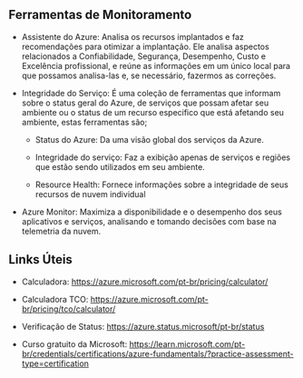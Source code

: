 ## Ferramentas de Monitoramento

- Assistente do Azure: Analisa os recursos implantados e faz recomendações para otimizar a implantação. Ele analisa aspectos relacionados  a Confiabilidade, Segurança, Desempenho, Custo e Excelência profissional, e reúne as informações em um único local para que possamos analisa-las e, se necessário, fazermos as correções.

- Integridade do Serviço: É uma coleção de ferramentas que informam sobre o status geral do Azure, de serviços que possam afetar seu ambiente ou o status de um recurso especifico que está afetando seu ambiente, estas ferramentas são;

	- Status do Azure: Da uma visão global dos serviços da Azure.

	- Integridade do serviço: Faz a exibição apenas de serviços e regiões que estão sendo utilizados em seu ambiente.

	- Resource Health: Fornece informações sobre a integridade de seus recursos de nuvem individual

- Azure Monitor: Maximiza a disponibilidade e o desempenho dos seus aplicativos e serviços, analisando e tomando decisões com base na telemetria da nuvem. 

## Links Úteis

- Calculadora: https://azure.microsoft.com/pt-br/pricing/calculator/

- Calculadora TCO: https://azure.microsoft.com/pt-br/pricing/tco/calculator/

- Verificação de Status: https://azure.status.microsoft/pt-br/status

- Curso gratuito da Microsoft: https://learn.microsoft.com/pt-br/credentials/certifications/azure-fundamentals/?practice-assessment-type=certification
